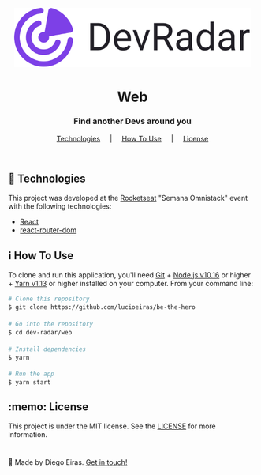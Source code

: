 <p align="center">
  <img src="../logo.svg" alt="Proffy" width="480px" />
</p>

<h1 align="center">Web</h1>

<h3 align="center">Find another Devs around you</h3>

<p align="center">
  <a href="#techs">Technologies</a> &nbsp;&nbsp;&nbsp; | &nbsp;&nbsp;&nbsp; <a href="#use">How To Use</a> &nbsp;&nbsp;&nbsp; | &nbsp;&nbsp;&nbsp; <a href="#license">License</a>
</p>

<br>

<h2 id="techs">🚀 Technologies </h1>

This project was developed at the [Rocketseat](https://rocketseat.com.br/) "Semana Omnistack" event with the following technologies:

-  [React](https://pt-br.reactjs.org/)
-  [react-router-dom](https://reactrouter.com/web/guides/quick-start)

<h2 id="use">ℹ How To Use </h1>

To clone and run this application, you'll need [Git](https://git-scm.com) + [Node.js v10.16](https://nodejs.org/) or higher + [Yarn v1.13](https://yarnpkg.com/) or higher installed on your computer. From your command line:

```bash
# Clone this repository
$ git clone https://github.com/lucioeiras/be-the-hero

# Go into the repository
$ cd dev-radar/web

# Install dependencies
$ yarn 

# Run the app
$ yarn start
```

<h2 id="license">:memo: License</h2>

This project is under the MIT license. See the [LICENSE](https://github.com/lukemorales/react-github-repo-list/blob/master/LICENSE) for more information.

<h1> </h1>

👋 Made by Diego Eiras. 
[Get in touch!](https://www.linkedin.com/in/diego-eiras-2005ba19b/)
